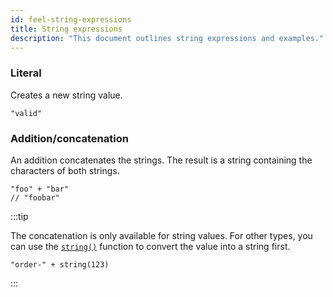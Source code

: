 ```yaml
---
id: feel-string-expressions
title: String expressions
description: "This document outlines string expressions and examples."
---
```


### Literal

Creates a new string value.

```feel
"valid"
```

### Addition/concatenation

An addition concatenates the strings. The result is a string containing the characters of both strings.

```feel
"foo" + "bar"
// "foobar"
```

:::tip

The concatenation is only available for string values. For other types, you can use
the [`string()`](/components/modeler/feel/builtin-functions/feel-built-in-functions-conversion.md#stringfrom) function to convert
the value into a string first.

```feel
"order-" + string(123)
```

:::
